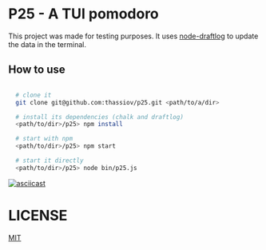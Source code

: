 # P25 - A TUI pomodoro

This project was made for testing purposes. It uses
[node-draftlog](https://github.com/ivanseidel/node-draftlog) to update the data
in the terminal.

## How to use

```bash

  # clone it
  git clone git@github.com:thassiov/p25.git <path/to/a/dir>

  # install its dependencies (chalk and draftlog)
  <path/to/dir>/p25> npm install

  # start with npm
  <path/to/dir>/p25> npm start

  # start it directly
  <path/to/dir>/p25> node bin/p25.js

```
[![asciicast](https://asciinema.org/a/106483.png)](https://asciinema.org/a/106483)

# LICENSE
[MIT](LICENSE.md)
